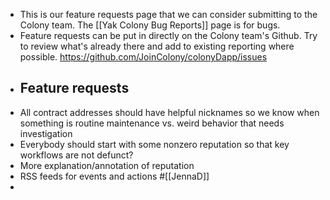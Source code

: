 - This is our feature requests page that we can consider submitting to the Colony team. The [[Yak Colony Bug Reports]] page is for bugs.
- Feature requests can be put in directly on the Colony team's Github. Try to review what's already there and add to existing reporting where possible. https://github.com/JoinColony/colonyDapp/issues
- ## Feature requests
- All contract addresses should have helpful nicknames so we know when something is routine maintenance vs. weird behavior that needs investigation 
- Everybody should start with some nonzero reputation so that key workflows are not defunct?
- More explanation/annotation of reputation
- RSS feeds for events and actions #[[JennaD]]
- 

